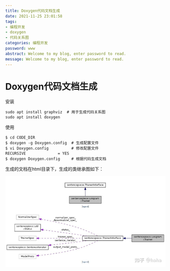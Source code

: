 ```yaml
---
title: Doxygen代码文档生成
date: 2021-11-25 23:01:58
tags: 
- 编程开发
- doxygen
- 代码关系图
categories: 编程开发
password: www
abstract: Welcome to my blog, enter password to read.
message: Welcome to my blog, enter password to read.
---
```


# Doxygen代码文档生成

安装

```shell
sudo apt install graphviz  # 用于生成代码关系图 
sudo apt install doxygen
```
使用
```shell
$ cd CODE_DIR
$ doxygen -g Doxygen.config  # 生成配置文件 
$ vi Doxygen.config          # 修改配置文件
RECURSIVE              = YES 
$ doxygen Doxygen.config     # 根据代码生成文档
```

生成的文档在html目录下，生成的类继承图如下：

![](./Doxygen代码文档生成/doxygen.jpg)